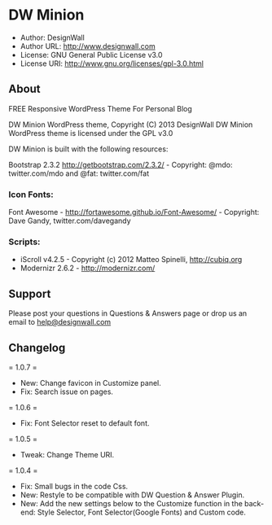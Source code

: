 # DW Minion
* Author: DesignWall
* Author URL: http://www.designwall.com
* License: GNU General Public License v3.0
* License URI: http://www.gnu.org/licenses/gpl-3.0.html

## About
FREE Responsive WordPress Theme For Personal Blog

DW Minion WordPress theme, Copyright (C) 2013 DesignWall
DW Minion WordPress theme is licensed under the GPL v3.0

DW Minion is built with the following resources:

Bootstrap 2.3.2 http://getbootstrap.com/2.3.2/ - Copyright: @mdo: twitter.com/mdo and @fat: twitter.com/fat

### Icon Fonts: 
Font Awesome - http://fortawesome.github.io/Font-Awesome/ - Copyright: Dave Gandy, twitter.com/davegandy

### Scripts:
* iScroll v4.2.5 - Copyright (c) 2012 Matteo Spinelli, http://cubiq.org
* Modernizr 2.6.2 - http://modernizr.com/

## Support
Please post your questions in Questions & Answers page or drop us an email to help@designwall.com

## Changelog
= 1.0.7 =
* New: Change favicon in Customize panel.
* Fix: Search issue on pages.

= 1.0.6 =
* Fix: Font Selector reset to default font.

= 1.0.5 =
* Tweak: Change Theme URI.

= 1.0.4 =
* Fix: Small bugs in the code Css.
* New: Restyle to be compatible with DW Question & Answer Plugin.
* New: Add the new settings below to the Customize function in the back-end: Style Selector, Font Selector(Google Fonts) and Custom code.
